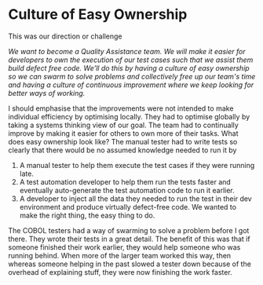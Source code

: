 # Culture of Easy Ownership

This was our direction or challenge

*We want to become a Quality Assistance team. We will make it easier for developers to own the execution of our test cases such that we assist them build defect free code. We'll do this by having a culture of easy ownership so we can swarm to solve problems and collectively free up our team's time and having a culture of continuous improvement where we keep looking for better ways of working.*

I should emphasise that the improvements were not intended to make individual efficiency by optimising locally. 
They had to optimise globally by taking a systems thinking view of our goal. 
The team had to continually improve by making it easier for others to own more of their tasks. 
What does easy ownership look like? The manual tester had to write tests so clearly that there would be no assumed knowledge needed to run it by
1. A manual tester to help them execute the test cases if they were running late.
2. A test automation developer to help them run the tests faster and eventually auto-generate the test automation code to run it earlier.
3. A developer to inject all the data they needed to run the test in their dev environment and produce virtually defect-free code. We wanted to make the right thing, the easy thing to do.

The COBOL testers had a way of swarming to solve a problem before I got there. They wrote their tests in a great detail. 
The benefit of this was that if someone finished their work earlier, they would help someone who was running behind. 
When more of the larger team worked this way, then whereas someone helping in the past slowed a tester down because of the overhead of explaining stuff, they were now finishing the work faster. 